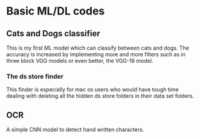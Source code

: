 # Basic ML/DL codes

## Cats and Dogs classifier
This is my first ML model which can classify between cats and dogs. The accuracy is increased by implementing more and more filters such as in three block VGG models or even better, the VGG-16 model.

### The ds store finder
This finder is especially for mac os users who would have tough time dealing with deleting all the hidden ds store folders in their data set folders.

## OCR
A simple CNN model to detect hand written characters.


